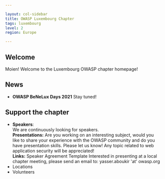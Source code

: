 ```yaml
---

layout: col-sidebar
title: OWASP Luxembourg Chapter 
tags: luxembourg 
level: 2
region: Europe

---
```


## Welcome
Moien! Welcome to the Luxembourg OWASP chapter homepage!

## News
* **OWASP BeNeLux Days 2021** Stay tuned!

## Support the chapter
* **Speakers**:    
  We are continuously looking for speakers.  
  **Presentations:** Are you working on an interesting subject, would you like to share your experience with the OWASP community and do you have presentation skills. Please let us know! Any topic related to web application security will be  appreciated!  
  **Links:** Speaker Agreement Template Interested in presenting at a local chapter meeting, please send an email to:   yasser.aboukir 'at' owasp.org 
* Locations
* Volunteers

